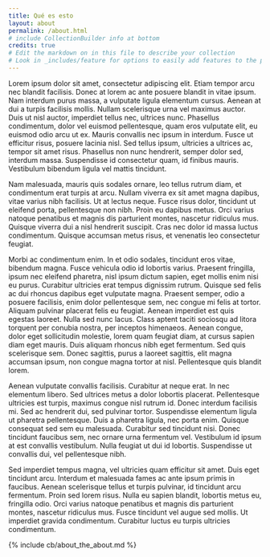 ```yaml
---
title: Qué es esto
layout: about
permalink: /about.html
# include CollectionBuilder info at bottom
credits: true
# Edit the markdown on in this file to describe your collection
# Look in _includes/feature for options to easily add features to the page
---
```




Lorem ipsum dolor sit amet, consectetur adipiscing elit. Etiam tempor arcu nec blandit facilisis. Donec at lorem ac ante posuere blandit in vitae ipsum. Nam interdum purus massa, a vulputate ligula elementum cursus. Aenean at dui a turpis facilisis mollis. Nullam scelerisque urna vel maximus auctor. Duis ut nisl auctor, imperdiet tellus nec, ultrices nunc. Phasellus condimentum, dolor vel euismod pellentesque, quam eros vulputate elit, eu euismod odio arcu ut ex. Mauris convallis nec ipsum in interdum. Fusce ut efficitur risus, posuere lacinia nisl. Sed tellus ipsum, ultricies a ultrices ac, tempor sit amet risus. Phasellus non nunc hendrerit, semper dolor sed, interdum massa. Suspendisse id consectetur quam, id finibus mauris. Vestibulum bibendum ligula vel mattis tincidunt.

Nam malesuada, mauris quis sodales ornare, leo tellus rutrum diam, et condimentum erat turpis at arcu. Nullam viverra ex sit amet magna dapibus, vitae varius nibh facilisis. Ut at lectus neque. Fusce risus dolor, tincidunt ut eleifend porta, pellentesque non nibh. Proin eu dapibus metus. Orci varius natoque penatibus et magnis dis parturient montes, nascetur ridiculus mus. Quisque viverra dui a nisl hendrerit suscipit. Cras nec dolor id massa luctus condimentum. Quisque accumsan metus risus, et venenatis leo consectetur feugiat.

Morbi ac condimentum enim. In et odio sodales, tincidunt eros vitae, bibendum magna. Fusce vehicula odio id lobortis varius. Praesent fringilla, ipsum nec eleifend pharetra, nisl ipsum dictum sapien, eget mollis enim nisi eu purus. Curabitur ultricies erat tempus dignissim rutrum. Quisque sed felis ac dui rhoncus dapibus eget vulputate magna. Praesent semper, odio a posuere facilisis, enim dolor pellentesque sem, nec congue mi felis at tortor. Aliquam pulvinar placerat felis eu feugiat. Aenean imperdiet est quis egestas laoreet. Nulla sed nunc lacus. Class aptent taciti sociosqu ad litora torquent per conubia nostra, per inceptos himenaeos. Aenean congue, dolor eget sollicitudin molestie, lorem quam feugiat diam, at cursus sapien diam eget mauris. Duis aliquam rhoncus nibh eget fermentum. Sed quis scelerisque sem. Donec sagittis, purus a laoreet sagittis, elit magna accumsan ipsum, non congue magna tortor at nisl. Pellentesque quis blandit lorem.

Aenean vulputate convallis facilisis. Curabitur at neque erat. In nec elementum libero. Sed ultrices metus a dolor lobortis placerat. Pellentesque ultricies est turpis, maximus congue nisl rutrum id. Donec interdum facilisis mi. Sed ac hendrerit dui, sed pulvinar tortor. Suspendisse elementum ligula ut pharetra pellentesque. Duis a pharetra ligula, nec porta enim. Quisque consequat sed sem eu malesuada. Curabitur sed tincidunt nisi. Donec tincidunt faucibus sem, nec ornare urna fermentum vel. Vestibulum id ipsum at est convallis vestibulum. Nulla feugiat ut dui id lobortis. Suspendisse ut convallis dui, vel pellentesque nibh.

Sed imperdiet tempus magna, vel ultricies quam efficitur sit amet. Duis eget tincidunt arcu. Interdum et malesuada fames ac ante ipsum primis in faucibus. Aenean scelerisque tellus et turpis pulvinar, id tincidunt arcu fermentum. Proin sed lorem risus. Nulla eu sapien blandit, lobortis metus eu, fringilla odio. Orci varius natoque penatibus et magnis dis parturient montes, nascetur ridiculus mus. Fusce tincidunt vel augue sed mollis. Ut imperdiet gravida condimentum. Curabitur luctus eu turpis ultricies condimentum. 




<!-- IMPORTANT!!! DELETE this comment and the include below when you are finished editing this page for your collection. The include below introduces about page features. They will show up on your collection's about page until you delete it.  -->
{% include cb/about_the_about.md %} 
